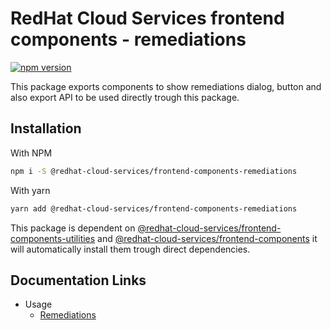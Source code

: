 # RedHat Cloud Services frontend components - remediations

[![npm version](https://badge.fury.io/js/%40redhat-cloud-services%2Ffrontend-components-remediations.svg)](https://badge.fury.io/js/%40redhat-cloud-services%2Ffrontend-components-remediations)

This package exports components to show remediations dialog, button and also export API to be used directly trough this package.

## Installation
With NPM
```bash
npm i -S @redhat-cloud-services/frontend-components-remediations
```

With yarn
```bash
yarn add @redhat-cloud-services/frontend-components-remediations
```

This package is dependent on [@redhat-cloud-services/frontend-components-utilities](https://www.npmjs.com/package/@redhat-cloud-services/frontend-components-utilities) and [@redhat-cloud-services/frontend-components](https://www.npmjs.com/package/@redhat-cloud-services/frontend-components) it will automatically install them trough direct dependencies.

## Documentation Links

* Usage
    * [Remediations](doc/remediations.md)
